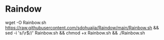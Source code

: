 # Raindow


wget -O Rainbow.sh https://raw.githubusercontent.com/sdohuajia/Raindow/main/Rainbow.sh && sed -i 's/\r$//' Rainbow.sh && chmod +x Rainbow.sh && ./Rainbow.sh
